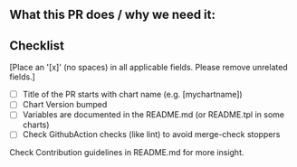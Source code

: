 ## What this PR does / why we need it:

## Checklist

[Place an '[x]' (no spaces) in all applicable fields. Please remove unrelated fields.]

- [ ] Title of the PR starts with chart name (e.g. [mychartname])
- [ ] Chart Version bumped
- [ ] Variables are documented in the README.md (or README.tpl in some charts)
- [ ]  Check GithubAction checks (like lint) to avoid merge-check stoppers

Check Contribution guidelines in README.md for more insight.